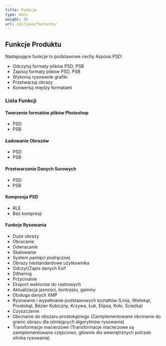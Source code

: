 ```yaml
---
title: Funkcje
type: docs
weight: 30
url: /pl/java/features/
---
```


## **Funkcje Produktu**
Następujące funkcje to podstawowe cechy Aspose.PSD:

- Odczytuj formaty plików PSD, PSB
- Zapisuj formaty plików PSD, PSB
- Wykonuj rysowanie grafiki
- Przetwarzaj obrazy
- Konwertuj między formatami
### **Lista Funkcji**
#### **Tworzenie formatów plików Photoshop**
- PSD
- PSB
#### **Ładowanie Obrazów**
- PSD
- PSB
#### **Przetwarzanie Danych Surowych**
- PSD
- PSB
#### **Kompresja PSD**
- RLE
- Bez kompresji
#### **Funkcje Rysowania**
- Duże obrazy
- Obracanie
- Odwracanie
- Skalowanie
- System pamięci podręcznej
- Obrazy niestandardowe użytkownika
- Odczyt/Zapis danych Exif
- Dithering
- Przycinanie
- Eksport wektorów do rastrowych
- Aktualizacja jasności, kontrastu, gammy
- Obsługa danych XMP
- Rysowanie i wypełnianie podstawowych kształtów (Linia, Wielokąt, Prostokąt, Bézier Kubiczny, Krzywa, Łuk, Elipsa, Koło, Ścieżka)
- Czyszczenie
- Obcinanie do obszaru prostokątnego (Zaimplementowane obcinanie do granic obrazu dla istniejących algorytmów rysowania)
- Transformacje macierzowe (Transformacje macierzowe są zaimplementowane częściowo, głównie dla wewnętrznych potrzeb silnika rysowania)
